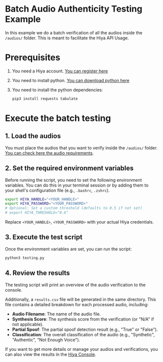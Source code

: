 # Batch Audio Authenticity Testing Example

In this example we do a batch verification of all the audios inside the `/audios/` folder. This is meant to facilitate the Hiya API Usage.

# Prerequisites

1. You need a Hiya account. [You can register here](https://developer.hiya.com/console/audiointel/signup)
2. You need to install python. [You can download python here](https://www.python.org/downloads/)
3. You need to install the python dependencies:

   ```sh
   pip3 install requests tabulate
   ```

# Execute the batch testing

## 1. Load the audios

You must place the audios that you want to verify inside the `/audios/` folder. [You can check here the audio requirements](https://docs.loccus.ai/api-reference/audios/requirements).

## 2. Set the required environment variables

Before running the script, you need to set the following environment variables. You can do this in your terminal session or by adding them to your shell's configuration file (e.g., `.bashrc`, `.zshrc`).

```sh
export HIYA_HANDLE="<YOUR_HANDLE>"
export HIYA_PASSWORD="<YOUR_PASSWORD>"
# Optional: Set a custom threshold (defaults to 0.5 if not set)
# export HIYA_THRESHOLD="0.6"
```

Replace `<YOUR_HANDLE>`, `<YOUR_PASSWORD>` with your actual Hiya credentials.

## 3. Execute the test script

Once the environment variables are set, you can run the script:

```sh
python3 testing.py
```

## 4. Review the results

The testing script will print an overview of the audio verification to the console.

Additionally, a `results.csv` file will be generated in the same directory. This file contains a detailed breakdown for each processed audio, including:

- **Audio Filename**: The name of the audio file.
- **Synthesis Score**: The synthesis score from the verification (or "N/A" if not applicable).
- **Partial Spoof**: The partial spoof detection result (e.g., "True" or "False").
- **Classification**: The overall classification of the audio (e.g., "Synthetic", "Authentic", "Not Enough Voice").

If you want to get more details or manage your audios and verifications, you can also view the results in the [Hiya Console](https://developer.hiya.com/console/audiointel/signin).
